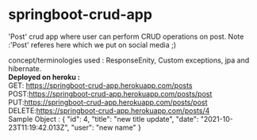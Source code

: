 # springboot-crud-app
'Post' crud app where user can perform CRUD operations on post.
Note :'Post' referes here which we put on social media ;)

concept/terminologies used : ResponseEnity, Custom exceptions, jpa and hibernate.
<br />
<b>Deployed on heroku :</b>
<br />
GET: https://springboot-crud-app.herokuapp.com/posts
<br />
POST:https://springboot-crud-app.herokuapp.com/posts/post
<br />
PUT:https://springboot-crud-app.herokuapp.com/posts/post
<br />
DELETE:https://springboot-crud-app.herokuapp.com/posts/4
<br />
Sample Object :
{
    "id": 4,
    "title": "new title update",
    "date": "2021-10-23T11:19:42.013Z",
    "user": "new name"
}
